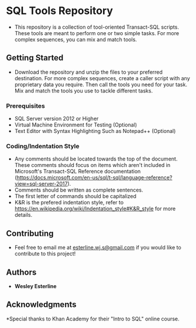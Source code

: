 # SQL Tools Repository

* This repository is a collection of tool-oriented Transact-SQL scripts. These tools are meant to perform one or two simple tasks. For more complex sequences, you can mix and match tools.

## Getting Started

* Download the repository and unzip the files to your preferred destination. For more complex sequences, create a caller script with any proprietary data you require. Then call the tools you need for your task. Mix and match the tools you use to tackle different tasks.

### Prerequisites

* SQL Server version 2012 or Higher
* Virtual Machine Environment for Testing (Optional)
* Text Editor with Syntax Highlighting Such as Notepad++ (Optional)

### Coding/Indentation Style

* Any comments should be located towards the top of the document. These comments should focus on items which aren't included in Microsoft's Transact-SQL Reference documentation (https://docs.microsoft.com/en-us/sql/t-sql/language-reference?view=sql-server-2017).
* Comments should be written as complete sentences.
* The first letter of commands should be capitalized
* K&R is the prefered indentation style, refer to https://en.wikipedia.org/wiki/Indentation_style#K&R_style for more details.

## Contributing

* Feel free to email me at esterline.wj.s@gmail.com if you would like to contribute to this project!

## Authors

* **Wesley Esterline**

## Acknowledgments

*Special thanks to Khan Academy for their "Intro to SQL" online course.
